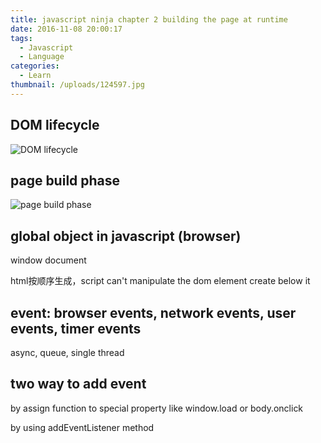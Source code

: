 ```yaml
---
title: javascript ninja chapter 2 building the page at runtime
date: 2016-11-08 20:00:17
tags:
  - Javascript
  - Language
categories:
  - Learn
thumbnail: /uploads/124597.jpg
---
```


## DOM lifecycle

![DOM lifecycle](/uploads/jsninja_c2_1.png)

## page build phase

![page build phase](/uploads/jsninja_c2_2.png)

## global object in javascript (browser)

window document

html按顺序生成，script can't manipulate the dom element create below it 

## event: browser events, network events, user events, timer events

async, queue, single thread 

## two way to add event

by assign function to special property like window.load or body.onclick

by using addEventListener method
